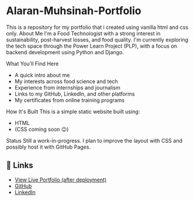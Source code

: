 # Alaran-Muhsinah-Portfolio
This is a repository for my portfolio that i created using vanilla html and css only.
About Me
I'm a Food Technologist with a strong interest in sustainability, post-harvest losses, and food quality. I'm currently exploring the tech space through the Power Learn Project (PLP), with a focus on backend development using Python and Django.

What You'll Find Here
- A quick intro about me
- My interests across food science and tech
- Experience from internships and journalism
- Links to my GitHub, LinkedIn, and other platforms
- My certificates from online training programs

How It's Built
This is a simple static website built using:
- HTML
- (CSS coming soon 😉)

Status
Still a work-in-progress. I plan to improve the layout with CSS and possibly host it with GitHub Pages.

## 🔗 Links
- [View Live Portfolio (after deployment)](https://yourusername.github.io/your-repo-name/)
- [GitHub](https://github.com/Muhsinah-moninuola)
- [LinkedIn](https://www.linkedin.com/in/muhsinah-alaran-mnifst-188470215)

